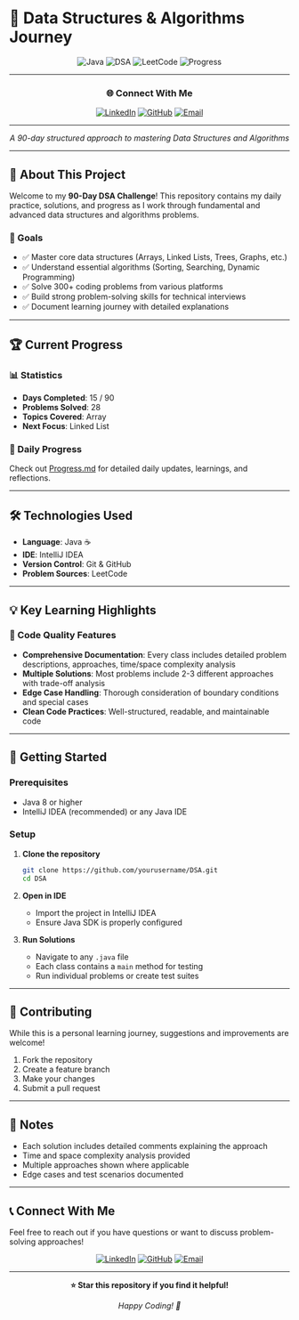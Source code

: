 # 🚀 Data Structures & Algorithms Journey
<div align="center">

![Java](https://img.shields.io/badge/Java-ED8B00?style=for-the-badge&logo=java&logoColor=white)
![DSA](https://img.shields.io/badge/DSA-Practice-brightgreen?style=for-the-badge)
![LeetCode](https://img.shields.io/badge/LeetCode-FFA116?style=for-the-badge&logo=leetcode&logoColor=black)
![Progress](https://img.shields.io/badge/Progress-15%2F90%20Days-blue?style=for-the-badge)

---

### 🌐 Connect With Me

[![LinkedIn](https://img.shields.io/badge/LinkedIn-0077B5?style=for-the-badge&logo=linkedin&logoColor=white)](https://www.linkedin.com/in/ansh-patoliya)
[![GitHub](https://img.shields.io/badge/GitHub-100000?style=for-the-badge&logo=github&logoColor=white)](https://github.com/Ansh-Patoliya)
[![Email](https://img.shields.io/badge/Email-D14836?style=for-the-badge&logo=gmail&logoColor=white)](mailto:anshpatoliya1408@gmail.com)

---

*A 90-day structured approach to mastering Data Structures and Algorithms*

</div>

---

## 📖 About This Project

Welcome to my **90-Day DSA Challenge**! This repository contains my daily practice, solutions, and progress as I work through fundamental and advanced data structures and algorithms problems.

### 🎯 Goals
- ✅ Master core data structures (Arrays, Linked Lists, Trees, Graphs, etc.)
- ✅ Understand essential algorithms (Sorting, Searching, Dynamic Programming)
- ✅ Solve 300+ coding problems from various platforms
- ✅ Build strong problem-solving skills for technical interviews
- ✅ Document learning journey with detailed explanations

---


## 🏆 Current Progress

### 📊 Statistics
- **Days Completed**: 15 / 90
- **Problems Solved**: 28 
- **Topics Covered**: Array 
- **Next Focus**: Linked List

### 📅 Daily Progress
Check out [Progress.md](Progress.md) for detailed daily updates, learnings, and reflections.

---

## 🛠️ Technologies Used

- **Language**: Java ☕
- **IDE**: IntelliJ IDEA
- **Version Control**: Git & GitHub
- **Problem Sources**: LeetCode

---

## 💡 Key Learning Highlights

### 🎨 Code Quality Features
- **Comprehensive Documentation**: Every class includes detailed problem descriptions, approaches, time/space complexity analysis
- **Multiple Solutions**: Most problems include 2-3 different approaches with trade-off analysis
- **Edge Case Handling**: Thorough consideration of boundary conditions and special cases
- **Clean Code Practices**: Well-structured, readable, and maintainable code

[//]: # (### 🧠 Problem-Solving Patterns)

[//]: # (- Two Pointers Technique)

[//]: # (- Sliding Window Approach)

[//]: # (- Hash Map Optimization)

[//]: # (- In-place Array Manipulation)

[//]: # (- Bit Manipulation Tricks)

---

## 🚀 Getting Started

### Prerequisites
- Java 8 or higher
- IntelliJ IDEA (recommended) or any Java IDE

### Setup
1. **Clone the repository**
   ```bash
   git clone https://github.com/yourusername/DSA.git
   cd DSA
   ```

2. **Open in IDE**
   - Import the project in IntelliJ IDEA
   - Ensure Java SDK is properly configured

3. **Run Solutions**
   - Navigate to any `.java` file
   - Each class contains a `main` method for testing
   - Run individual problems or create test suites

---

## 🤝 Contributing

While this is a personal learning journey, suggestions and improvements are welcome!

1. Fork the repository
2. Create a feature branch
3. Make your changes
4. Submit a pull request

---

## 📝 Notes

- Each solution includes detailed comments explaining the approach
- Time and space complexity analysis provided
- Multiple approaches shown where applicable
- Edge cases and test scenarios documented

---

## 📞 Connect With Me

Feel free to reach out if you have questions or want to discuss problem-solving approaches!

<div align="center">

[![LinkedIn](https://img.shields.io/badge/LinkedIn-Ansh_Patoliya-0077B5?style=for-the-badge&logo=linkedin&logoColor=white)](https://www.linkedin.com/in/ansh-patoliya)
[![GitHub](https://img.shields.io/badge/GitHub-Ansh--Patoliya-100000?style=for-the-badge&logo=github&logoColor=white)](https://github.com/Ansh-Patoliya)
[![Email](https://img.shields.io/badge/Email-anshpatoliya1408@gmail.com-D14836?style=for-the-badge&logo=gmail&logoColor=white)](mailto:anshpatoliya1408@gmail.com)

</div>

---

<div align="center">

**⭐ Star this repository if you find it helpful!**

*Happy Coding! 🎉*

</div>
